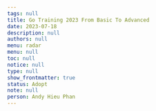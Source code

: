 ```yaml
---
tags: null
title: Go Training 2023 From Basic To Advanced
date: 2023-07-18
description: null
authors: null
menu: radar
menu: null
toc: null
notice: null
type: null
show_frontmatter: true
status: Adopt
note: null
person: Andy Hieu Phan
---
```



